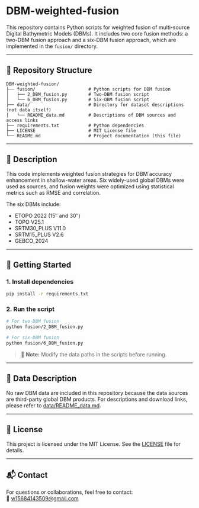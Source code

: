 # DBM-weighted-fusion

This repository contains Python scripts for weighted fusion of multi-source Digital Bathymetric Models (DBMs). It includes two core fusion methods: a two-DBM fusion approach and a six-DBM fusion approach, which are implemented in the `fusion/` directory.

---

## 📁 Repository Structure

```
DBM-weighted-fusion/
├── fusion/                    # Python scripts for DBM fusion
│   ├── 2_DBM_fusion.py        # Two-DBM fusion script
│   └── 6_DBM_fusion.py        # Six-DBM fusion script
├── data/                      # Directory for dataset descriptions (not data itself)
│   └── README_data.md         # Descriptions of DBM sources and access links
├── requirements.txt           # Python dependencies
├── LICENSE                    # MIT License file
└── README.md                  # Project documentation (this file)
```

---

## 🧠 Description

This code implements weighted fusion strategies for DBM accuracy enhancement in shallow-water areas. Six widely-used global DBMs were used as sources, and fusion weights were optimized using statistical metrics such as RMSE and correlation.

The six DBMs include:
- ETOPO 2022 (15″ and 30″)
- TOPO V25.1
- SRTM30_PLUS V11.0
- SRTM15_PLUS V2.6
- GEBCO_2024

---

## 🚀 Getting Started

### 1. Install dependencies

```bash
pip install -r requirements.txt
```

### 2. Run the script

```bash
# For two-DBM fusion
python fusion/2_DBM_fusion.py

# For six-DBM fusion
python fusion/6_DBM_fusion.py
```

> 🔧 **Note:** Modify the data paths in the scripts before running.

---

## 📄 Data Description

No raw DBM data are included in this repository because the data sources are third-party global DBM products. For descriptions and download links, please refer to [data/README_data.md](data/README_data.md).

---

## 📝 License

This project is licensed under the MIT License. See the [LICENSE](LICENSE) file for details.

---

## 📬 Contact

For questions or collaborations, feel free to contact:  
📧 w15684143509@gmail.com
